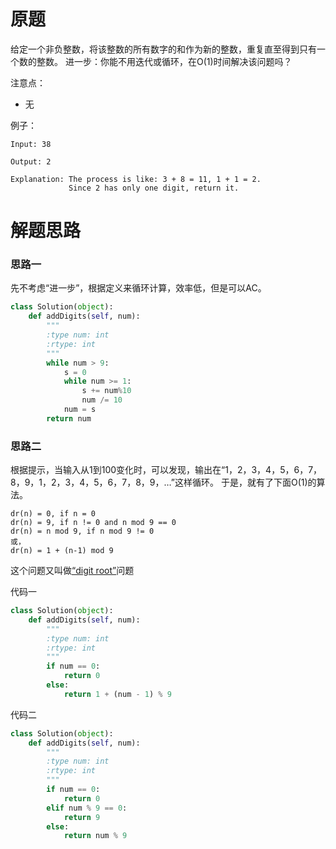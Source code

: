 # 原题
给定一个非负整数，将该整数的所有数字的和作为新的整数，重复直至得到只有一个数的整数。 
进一步：你能不用迭代或循环，在O(1)时间解决该问题吗？

注意点：

  - 无

例子：

```
Input: 38

Output: 2 

Explanation: The process is like: 3 + 8 = 11, 1 + 1 = 2. 
             Since 2 has only one digit, return it.
```

# 解题思路

### 思路一
先不考虑“进一步”，根据定义来循环计算，效率低，但是可以AC。

```python
class Solution(object):
    def addDigits(self, num):
        """
        :type num: int
        :rtype: int
        """
        while num > 9:
            s = 0
            while num >= 1:
                s += num%10
                num /= 10
            num = s
        return num
```

### 思路二
根据提示，当输入从1到100变化时，可以发现，输出在“1，2，3，4，5，6，7，8，9，1，2，3，4，5，6，7，8，9，…”这样循环。
于是，就有了下面O(1)的算法。 

```
dr(n) = 0, if n = 0 
dr(n) = 9, if n != 0 and n mod 9 == 0 
dr(n) = n mod 9, if n mod 9 != 0 
或， 
dr(n) = 1 + (n-1) mod 9
```

这个问题又叫做[“digit root”](https://en.wikipedia.org/wiki/Digital_root#Congruence_formula)问题


代码一

```python
class Solution(object):
    def addDigits(self, num):
        """
        :type num: int
        :rtype: int
        """
        if num == 0:
            return 0
        else:
            return 1 + (num - 1) % 9
```

代码二

```python
class Solution(object):
    def addDigits(self, num):
        """
        :type num: int
        :rtype: int
        """
        if num == 0:
            return 0
        elif num % 9 == 0:
            return 9
        else:
            return num % 9
```
